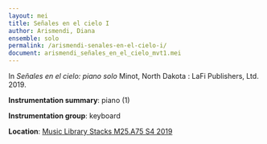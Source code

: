 ```yaml
---
layout: mei
title: Señales en el cielo I 
author: Arismendi, Diana
ensemble: solo
permalink: /arismendi-senales-en-el-cielo-i/
document: arismendi_señales_en_el_cielo_mvt1.mei
---
```


In *Señales en el cielo: piano solo* Minot, North Dakota : LaFi Publishers, Ltd. 2019.

**Instrumentation summary**: piano (1)

**Instrumentation group**: keyboard

**Location**: <a href="https://tufts.primo.exlibrisgroup.com/permalink/01TUN_INST/1kc9gia/alma991018415144903851" target="_blank">Music Library Stacks M25.A75 S4 2019</a>